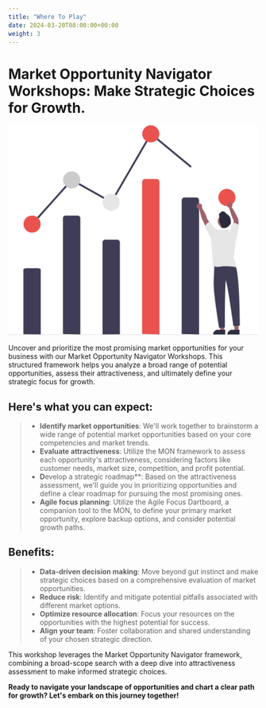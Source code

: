 ```yaml
---
title: "Where To Play"
date: 2024-03-20T08:00:00+00:00
weight: 3
---
```


# Market Opportunity Navigator Workshops: Make Strategic Choices for Growth.

![Design Sprint](/images/illustrations/undraw_visual_data_re_mxxo.svg)

<!--more-->

Uncover and prioritize the most promising market opportunities for your business with our Market Opportunity Navigator Workshops. This structured framework helps you analyze a broad range of potential opportunities, assess their attractiveness, and ultimately define your strategic focus for growth.

## Here's what you can expect:
  > * **Identify market opportunities**: We'll work together to brainstorm a wide range of potential market opportunities based on your core competencies and market trends.
  > * **Evaluate attractiveness**: Utilize the MON framework to assess each opportunity's attractiveness, considering factors like customer needs, market size, competition, and profit potential.
  > * **D**evelop a strategic roadmap**: Based on the attractiveness assessment, we'll guide you in prioritizing opportunities and define a clear roadmap for pursuing the most promising ones.
  > * **Agile focus planning**: Utilize the Agile Focus Dartboard, a companion tool to the MON, to define your primary market opportunity, explore backup options, and consider potential growth paths.

## Benefits:
  > * **Data-driven decision making**: Move beyond gut instinct and make strategic choices based on a comprehensive evaluation of market opportunities.
  > * **Reduce risk**: Identify and mitigate potential pitfalls associated with different market options.
  > * **Optimize resource allocation**: Focus your resources on the opportunities with the highest potential for success.
  > * **Align your team**: Foster collaboration and shared understanding of your chosen strategic direction.

This workshop leverages the Market Opportunity Navigator framework, combining a broad-scope search with a deep dive into attractiveness assessment to make informed strategic choices.

**Ready to navigate your landscape of opportunities and chart a clear path for growth? Let's embark on this journey together!**
